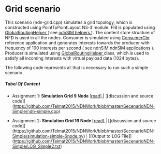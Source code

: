 
#  Grid scenario

This scenario (ndn-grid.cpp) simulates a grid topology, which is constructed using PointToPointLayout NS-3 module. FIB is populated using [GlobalRoutingHelper ](http://ndnsim.net/2.0/doxygen/classns3_1_1ndn_1_1GlobalRoutingHelper.html) ( see [ndnSIM helpers ](http://ndnsim.net/2.0/helpers.html)). The content store structure of NFD is used in all the nodes. Consumer is simulated using [ConsumerCbr ](http://ndnsim.net/2.0/doxygen/classns3_1_1ndn_1_1GlobalRoutingHelper.html) reference application and generates Interests towards the producer with frequency of 100 interests per second ( see [ndnSIM ndnSIM applications ](http://ndnsim.net/2.0/applications.html)). Producer is simulated using  [GlobalRoutingHelper ](http://ndnsim.net/2.0/doxygen/classns3_1_1ndn_1_1Producer.html)class, which is used to satisfy all incoming Interests with virtual payload data (1024 bytes).

The following code represents all that is necessary to run such a simple scenario
##### Tabel Of Content

   -  Assignment 1: <b>Simulation Grid 9 Node </b>[[read] ](https://github.com/Telmat2015/NDNWork/blob/master/SecenarioNDN-Grid/Simulation%20Secenario%20NDNSim-grid.md) | [[discussion and source code]] (https://github.com/Telmat2015/NDNWork/blob/master/SecenarioNDN-Simple/ndn-simple.cpp)
   
   -  Assignment 2: <b>Simulation Grid 16 Node </b>[[read] ](https://github.com/Telmat2015/NDNWork/blob/master/SecenarioNDN-Grid/Simulation%20Secenario%20NDNSim-grid4x4.md) | [[discussion and source code]] (https://github.com/Telmat2015/NDNWork/blob/master/SecenarioNDN-Simple/simulation-simple-6node.py) | [[Output to LOG File]] (https://github.com/Telmat2015/NDNWork/blob/master/SecenarioNDN-Simple/LOG_Simple2.txt)

